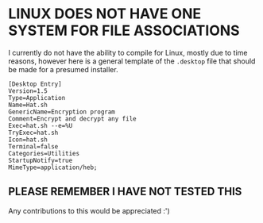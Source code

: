 # LINUX DOES NOT HAVE ONE SYSTEM FOR FILE ASSOCIATIONS

I currently do not have the ability to compile for Linux, mostly due to time reasons, however here is a general template of the `.desktop` file that should be made for a presumed installer.

```
[Desktop Entry]
Version=1.5
Type=Application
Name=Hat.sh
GenericName=Encryption program
Comment=Encrypt and decrypt any file
Exec=hat.sh --e=%U
TryExec=hat.sh
Icon=hat.sh
Terminal=false
Categories=Utilities
StartupNotify=true
MimeType=application/heb;
```
## PLEASE REMEMBER I HAVE NOT TESTED THIS
Any contributions to this would be appreciated :')